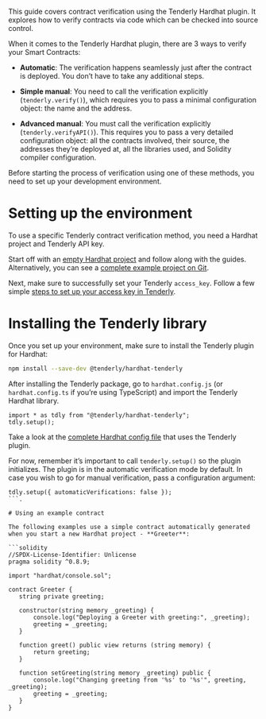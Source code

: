 This guide covers contract verification using the Tenderly Hardhat plugin. It explores how to verify contracts via code which can be checked into source control.

When it comes to the Tenderly Hardhat plugin, there are 3 ways to verify your Smart Contracts:

   * **Automatic**: The verification happens seamlessly just after the contract is deployed. You don’t have to take any additional steps.

   * **Simple manual**: You need to call the verification explicitly (`tenderly.verify()`), which requires you to pass a minimal configuration object: the name and the address.

   * **Advanced manual**: You must call the verification explicitly (`tenderly.verifyAPI()`). This requires you to pass a very detailed configuration object: all the contracts involved, their source, the addresses they’re deployed at, all the libraries used, and Solidity compiler configuration.

Before starting the process of verification using one of these methods, you need to set up your development environment. 

# Setting up the environment

To use a specific Tenderly contract verification method, you need a Hardhat project and Tenderly API key.

Start off with an [empty Hardhat project](https://hardhat.org/tutorial/creating-a-new-hardhat-project) and follow along with the guides. Alternatively, you can see a [complete example project on Git](LINK).

Next, make sure to successfully set your Tenderly `access_key`. Follow a few simple [steps to set up your access key in Tenderly](https://www.notion.so/How-to-setup-Tenderly-Access-Key-a074b14886224977987628809d571a19).

# Installing the Tenderly library

Once you set up your environment, make sure to install the Tenderly plugin for Hardhat:

```bash
npm install --save-dev @tenderly/hardhat-tenderly
```

After installing the Tenderly package, go to `hardhat.config.js` (or `hardhat.config.ts` if you’re using TypeScript) and import the Tenderly Hardhat library.

```tsx
import * as tdly from "@tenderly/hardhat-tenderly";
tdly.setup();
```

Take a look at the [complete Hardhat config file](https://gist.github.com/lucko515/fb36956d56fa56927ab97facae5db6fd) that uses the Tenderly plugin. 

For now, remember it’s important to call `tenderly.setup()` so the plugin initializes. The plugin is in the automatic verification mode by default. In case you wish to go for manual verification, pass a configuration argument: 

```tsx
tdly.setup({ automaticVerifications: false });
```.

# Using an example contract

The following examples use a simple contract automatically generated when you start a new Hardhat project - **Greeter**:

```solidity
//SPDX-License-Identifier: Unlicense
pragma solidity ^0.8.9;

import "hardhat/console.sol";

contract Greeter {
   string private greeting;

   constructor(string memory _greeting) {
       console.log("Deploying a Greeter with greeting:", _greeting);
       greeting = _greeting;
   }

   function greet() public view returns (string memory) {
       return greeting;
   }

   function setGreeting(string memory _greeting) public {
       console.log("Changing greeting from '%s' to '%s'", greeting, _greeting);
       greeting = _greeting;
   }
}
```
